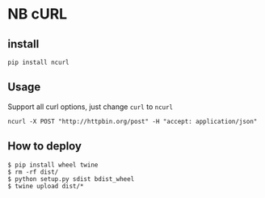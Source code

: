 # NB cURL

## install

```
pip install ncurl
```

## Usage

Support all curl options, just change `curl` to `ncurl`

```
ncurl -X POST "http://httpbin.org/post" -H "accept: application/json"
```

## How to deploy

```shell script
$ pip install wheel twine
$ rm -rf dist/
$ python setup.py sdist bdist_wheel
$ twine upload dist/*
```
